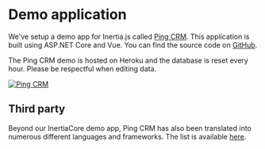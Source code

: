 # Demo application

We've setup a demo app for Inertia.js called [Ping CRM](https://demo.inertiacore.com). This application is built using ASP.NET Core and Vue. You can find the source code on [GitHub](https://github.com/inertiacore/pingcrm).

The Ping CRM demo is hosted on Heroku and the database is reset every hour. Please be respectful when editing data.

[![Ping CRM](https://inertiajs.com/pingcrm.png)](https://demo.inertiacore.com)

<!-- TODO: Add Svelte/React versions -->
<!-- In addition to the Vue version of Ping CRM, we also maintain a Svelte version of the application, which you can find [on GitHub](https://github.com/inertiacore/pingcrm-svelte). -->

## Third party

Beyond our InertiaCore demo app, Ping CRM has also been translated into numerous different languages and frameworks. The list is available [here](https://inertiajs.com/demo-application#third-party).
